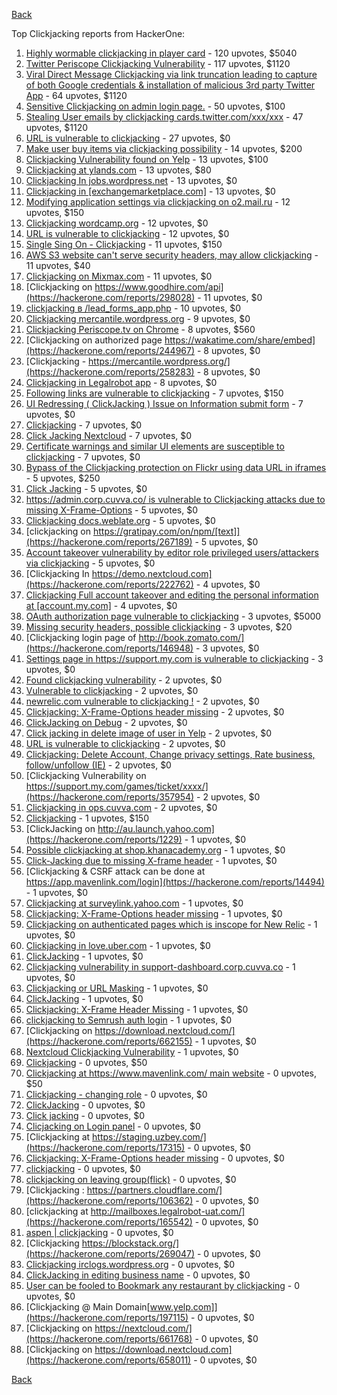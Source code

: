 [Back](../README.md)

Top Clickjacking reports from HackerOne:

1. [Highly wormable clickjacking in player card](https://hackerone.com/reports/85624) - 120 upvotes, $5040
2. [Twitter Periscope Clickjacking Vulnerability](https://hackerone.com/reports/591432) - 117 upvotes, $1120
3. [Viral Direct Message Clickjacking via link truncation leading to capture of both Google credentials &amp; installation of malicious 3rd party Twitter App](https://hackerone.com/reports/643274) - 64 upvotes, $1120
4. [Sensitive Clickjacking on admin login page.](https://hackerone.com/reports/389145) - 50 upvotes, $100
5. [Stealing User emails by clickjacking cards.twitter.com/xxx/xxx](https://hackerone.com/reports/154963) - 47 upvotes, $1120
6. [URL is vulnerable to clickjacking](https://hackerone.com/reports/530008) - 27 upvotes, $0
7. [Make user buy items via clickjacking possibility](https://hackerone.com/reports/471967) - 14 upvotes, $200
8. [Clickjacking Vulnerability found on Yelp](https://hackerone.com/reports/214087) - 13 upvotes, $100
9. [Clickjacking at ylands.com](https://hackerone.com/reports/405342) - 13 upvotes, $80
10. [Clickjacking In jobs.wordpress.net](https://hackerone.com/reports/223024) - 13 upvotes, $0
11. [Clickjacking in [exchangemarketplace.com]](https://hackerone.com/reports/658217) - 13 upvotes, $0
12. [Modifying application settings via clickjacking on o2.mail.ru](https://hackerone.com/reports/355774) - 12 upvotes, $150
13. [Clickjacking wordcamp.org](https://hackerone.com/reports/230581) - 12 upvotes, $0
14. [URL is vulnerable to clickjacking](https://hackerone.com/reports/712376) - 12 upvotes, $0
15. [Single Sing On - Clickjacking](https://hackerone.com/reports/299009) - 11 upvotes, $150
16. [AWS S3 website can't serve security headers, may allow clickjacking](https://hackerone.com/reports/149572) - 11 upvotes, $40
17. [Clickjacking on Mixmax.com](https://hackerone.com/reports/234713) - 11 upvotes, $0
18. [Clickjacking on https://www.goodhire.com/api](https://hackerone.com/reports/298028) - 11 upvotes, $0
19. [clickjacking в /lead_forms_app.php](https://hackerone.com/reports/294334) - 10 upvotes, $0
20. [Clickjacking mercantile.wordpress.org](https://hackerone.com/reports/264125) - 9 upvotes, $0
21. [Clickjacking Periscope.tv on Chrome](https://hackerone.com/reports/198622) - 8 upvotes, $560
22. [Clickjacking on authorized page https://wakatime.com/share/embed](https://hackerone.com/reports/244967) - 8 upvotes, $0
23. [Clickjacking - https://mercantile.wordpress.org/](https://hackerone.com/reports/258283) - 8 upvotes, $0
24. [Clickjacking in Legalrobot app](https://hackerone.com/reports/270454) - 8 upvotes, $0
25. [Following links are vulnerable to clickjacking](https://hackerone.com/reports/289246) - 7 upvotes, $150
26. [UI Redressing ( ClickJacking ) Issue on Information submit form](https://hackerone.com/reports/163753) - 7 upvotes, $0
27. [Clickjacking](https://hackerone.com/reports/200419) - 7 upvotes, $0
28. [Click Jacking Nextcloud](https://hackerone.com/reports/347782) - 7 upvotes, $0
29. [Certificate warnings and similar UI elements are susceptible to clickjacking](https://hackerone.com/reports/463695) - 7 upvotes, $0
30. [Bypass of the Clickjacking protection on Flickr using data URL in iframes](https://hackerone.com/reports/7264) - 5 upvotes, $250
31. [Click Jacking](https://hackerone.com/reports/163888) - 5 upvotes, $0
32. [https://admin.corp.cuvva.co/ is vulnerable to Clickjacking attacks due to missing X-Frame-Options](https://hackerone.com/reports/231434) - 5 upvotes, $0
33. [Clickjacking docs.weblate.org](https://hackerone.com/reports/223391) - 5 upvotes, $0
34. [clickjacking on https://gratipay.com/on/npm/[text]](https://hackerone.com/reports/267189) - 5 upvotes, $0
35. [Account takeover vulnerability by editor role privileged users/attackers via clickjacking](https://hackerone.com/reports/388254) - 5 upvotes, $0
36. [Clickjacking In https://demo.nextcloud.com](https://hackerone.com/reports/222762) - 4 upvotes, $0
37. [Clickjacking Full account takeover and editing the personal information at [account.my.com]](https://hackerone.com/reports/261652) - 4 upvotes, $0
38. [OAuth authorization page vulnerable to clickjacking](https://hackerone.com/reports/65825) - 3 upvotes, $5000
39. [Missing security headers, possible clickjacking](https://hackerone.com/reports/64645) - 3 upvotes, $20
40. [Clickjacking login page of http://book.zomato.com/](https://hackerone.com/reports/146948) - 3 upvotes, $0
41. [Settings page in https://support.my.com is vulnerable to clickjacking](https://hackerone.com/reports/667400) - 3 upvotes, $0
42. [Found clickjacking vulnerability](https://hackerone.com/reports/119828) - 2 upvotes, $0
43. [Vulnerable to clickjacking](https://hackerone.com/reports/123782) - 2 upvotes, $0
44. [newrelic.com vulnerable to clickjacking !](https://hackerone.com/reports/123126) - 2 upvotes, $0
45. [Clickjacking: X-Frame-Options header missing](https://hackerone.com/reports/163646) - 2 upvotes, $0
46. [ClickJacking on Debug](https://hackerone.com/reports/225555) - 2 upvotes, $0
47. [Click jacking in delete image of user in Yelp](https://hackerone.com/reports/201848) - 2 upvotes, $0
48. [URL is vulnerable to clickjacking](https://hackerone.com/reports/337219) - 2 upvotes, $0
49. [Clickjacking: Delete Account, Change privacy settings, Rate business, follow/unfollow (IE)](https://hackerone.com/reports/338569) - 2 upvotes, $0
50. [Clickjacking Vulnerability on https://support.my.com/games/ticket/xxxx/](https://hackerone.com/reports/357954) - 2 upvotes, $0
51. [Clickjacking in ops.cuvva.com](https://hackerone.com/reports/583624) - 2 upvotes, $0
52. [Clickjacking](https://hackerone.com/reports/8724) - 1 upvotes, $150
53. [ClickJacking on http://au.launch.yahoo.com](https://hackerone.com/reports/1229) - 1 upvotes, $0
54. [Possible clickjacking at shop.khanacademy.org](https://hackerone.com/reports/6370) - 1 upvotes, $0
55. [Click-Jacking due to missing X-frame header](https://hackerone.com/reports/17664) - 1 upvotes, $0
56. [Clickjacking &amp; CSRF attack can be done at https://app.mavenlink.com/login](https://hackerone.com/reports/14494) - 1 upvotes, $0
57. [Clickjacking at surveylink.yahoo.com](https://hackerone.com/reports/3578) - 1 upvotes, $0
58. [Clickjacking: X-Frame-Options header missing](https://hackerone.com/reports/129650) - 1 upvotes, $0
59. [Clickjacking on authenticated pages which is inscope for New Relic](https://hackerone.com/reports/128645) - 1 upvotes, $0
60. [Clickjacking in love.uber.com](https://hackerone.com/reports/137152) - 1 upvotes, $0
61. [ClickJacking](https://hackerone.com/reports/183127) - 1 upvotes, $0
62. [Clickjacking vulnerability in support-dashboard.corp.cuvva.co](https://hackerone.com/reports/231694) - 1 upvotes, $0
63. [Clickjacking or URL Masking](https://hackerone.com/reports/204198) - 1 upvotes, $0
64. [ClickJacking](https://hackerone.com/reports/179839) - 1 upvotes, $0
65. [Clickjacking: X-Frame Header Missing](https://hackerone.com/reports/168358) - 1 upvotes, $0
66. [clickjacking to Semrush auth login](https://hackerone.com/reports/318295) - 1 upvotes, $0
67. [Clickjacking on https://download.nextcloud.com/](https://hackerone.com/reports/662155) - 1 upvotes, $0
68. [Nextcloud Clickjacking Vulnerability](https://hackerone.com/reports/710996) - 1 upvotes, $0
69. [Clickjacking](https://hackerone.com/reports/21110) - 0 upvotes, $50
70. [Clickjacking at https://www.mavenlink.com/ main website](https://hackerone.com/reports/14631) - 0 upvotes, $50
71. [Clickjacking - changing role](https://hackerone.com/reports/7924) - 0 upvotes, $0
72. [ClickJacking](https://hackerone.com/reports/7862) - 0 upvotes, $0
73. [Click jacking](https://hackerone.com/reports/13550) - 0 upvotes, $0
74. [Clicjacking on Login panel](https://hackerone.com/reports/8459) - 0 upvotes, $0
75. [Clickjacking at https://staging.uzbey.com/](https://hackerone.com/reports/17315) - 0 upvotes, $0
76. [Clickjacking: X-Frame-Options header missing](https://hackerone.com/reports/27594) - 0 upvotes, $0
77. [clickjacking](https://hackerone.com/reports/1207) - 0 upvotes, $0
78. [clickjacking on leaving group(flick)](https://hackerone.com/reports/7745) - 0 upvotes, $0
79. [Clickjacking : https://partners.cloudflare.com/](https://hackerone.com/reports/106362) - 0 upvotes, $0
80. [clickjacking at http://mailboxes.legalrobot-uat.com/](https://hackerone.com/reports/165542) - 0 upvotes, $0
81. [aspen | clickjacking](https://hackerone.com/reports/272387) - 0 upvotes, $0
82. [Clickjacking https://blockstack.org/](https://hackerone.com/reports/269047) - 0 upvotes, $0
83. [Clickjacking irclogs.wordpress.org](https://hackerone.com/reports/267075) - 0 upvotes, $0
84. [ClickJacking in editing business name](https://hackerone.com/reports/227837) - 0 upvotes, $0
85. [User can be fooled to Bookmark any restaurant by clickjacking](https://hackerone.com/reports/228295) - 0 upvotes, $0
86. [Clickjacking @ Main Domain[www.yelp.com]](https://hackerone.com/reports/197115) - 0 upvotes, $0
87. [Clickjacking on https://nextcloud.com/](https://hackerone.com/reports/661768) - 0 upvotes, $0
88. [Clickjacking on https://download.nextcloud.com](https://hackerone.com/reports/658011) - 0 upvotes, $0


[Back](../README.md)
